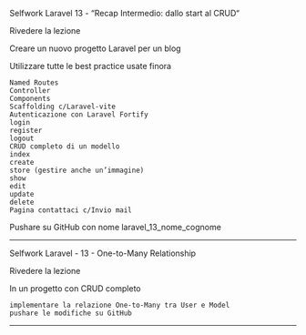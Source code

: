 Selfwork Laravel 13 - “Recap Intermedio: dallo start al CRUD“

Rivedere la lezione 

Creare un nuovo progetto Laravel per un blog 

Utilizzare tutte le best practice usate finora 

    Named Routes 
    Controller 
    Components 
    Scaffolding c/Laravel-vite 
    Autenticazione con Laravel Fortify 
    login 
    register 
    logout 
    CRUD completo di un modello 
    index 
    create 
    store (gestire anche un’immagine) 
    show 
    edit 
    update 
    delete 
    Pagina contattaci c/Invio mail 


Pushare su GitHub con nome laravel_13_nome_cognome                      
_______________________________________________________________________________________

Selfwork Laravel - 13 - One-to-Many Relationship

                            

Rivedere la lezione 

In un progetto con CRUD completo 

    implementare la relazione One-to-Many tra User e Model 
    pushare le modifiche su GitHub
_________________________________________________________________________________________